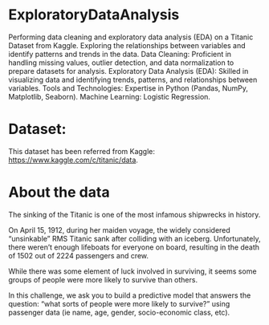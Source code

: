 # ExploratoryDataAnalysis
Performing data cleaning and exploratory data analysis (EDA) on a Titanic Dataset  from Kaggle. Exploring the relationships between variables and identify patterns and trends in the data.
Data Cleaning: Proficient in handling missing values, outlier detection, and data normalization to prepare datasets for analysis.
Exploratory Data Analysis (EDA): Skilled in visualizing data and identifying trends, patterns, and relationships between variables.
Tools and Technologies: Expertise in Python (Pandas, NumPy, Matplotlib, Seaborn).
Machine Learning: Logistic Regression.

# Dataset:
This dataset has been referred from Kaggle: https://www.kaggle.com/c/titanic/data.
# About the data
The sinking of the Titanic is one of the most infamous shipwrecks in history.

On April 15, 1912, during her maiden voyage, the widely considered “unsinkable” RMS Titanic sank after colliding with an iceberg. Unfortunately, there weren’t enough lifeboats for everyone on board, resulting in the death of 1502 out of 2224 passengers and crew.

While there was some element of luck involved in surviving, it seems some groups of people were more likely to survive than others.

In this challenge, we ask you to build a predictive model that answers the question: “what sorts of people were more likely to survive?” using passenger data (ie name, age, gender, socio-economic class, etc).
